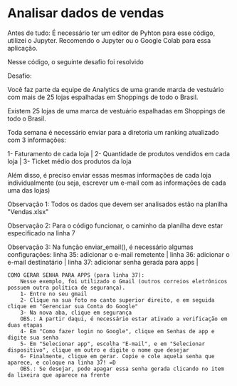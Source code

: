 # Analisar dados de vendas

Antes de tudo: É necessário ter um editor de Pyhton para esse código, utilizei o Jupyter. Recomendo o Jupyter ou o Google Colab para essa aplicação.

Nesse código, o seguinte desafio foi resolvido

 Desafio:
 
 Você faz parte da equipe de Analytics de uma grande marda de vestuário com mais de 25 lojas espalhadas em Shoppings de todo o Brasil.
 
 Existem 25 lojas de uma marca de vestuário espalhadas em Shoppings de todo o Brasil.
 
 Toda semana é necessário enviar para a diretoria um ranking atualizado com 3 informações: 
 
 1- Faturamento de cada loja | 
 2- Quantidade de produtos vendidos em cada loja | 
 3- Ticket médio dos produtos da loja
 
 Além disso, é preciso enviar essas mesmas informações de cada loja individualmente (ou seja, escrever um e-mail com as informações de cada uma das lojas)
 
Observação 1: 
	Todos os dados que devem ser analisados estão na planilha "Vendas.xlsx"
	
Observação 2: 
	Para o código funcionar, o caminho da planílha deve estar especificado na linha 7
	
Observação 3:
	Na função enviar_email(), é necessário algumas configurações: 
	    linha 35: adicionar o e-mail remetente | 
	    linha 36: adicionar o e-mail destinatário |
	    linha 37: adicionar senha gerada para apps |
	    
	COMO GERAR SENHA PARA APPS (para linha 37):
	    Nesse exemplo, foi utilizado o Gmail (outros correios eletrônicos possuem outra política de segurança).
	    1- Entre no seu gmail
	    2- Clique na sua foto no canto superior direito, e em seguida clique em "Gerenciar sua Conta do Google"
	    3- Na nova aba, clique em segurança
	    OBS.: A partir daqui, é necessário estar ativado a verificação em duas etapas
	    4- Em "Como fazer login no Google", clique em Senhas de app e digite sua senha
	    5- Em "Selecionar app", escolha "E-mail", e em "Selecionar dispositivo", clique em outro e digite o nome que desejar
	    6- Finalmente, clique em gerar. Copie e cole aquela senha que aparece, e coloque na linha 37! =D
	    OBS.: Se desejar, pode apagar essa senha gerada clicando no item da lixeira que aparece na frente


